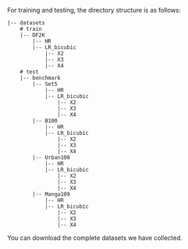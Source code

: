 For training and testing, the directory structure is as follows:

```shell
|-- datasets
    # train
    |-- DF2K
        |-- HR
        |-- LR_bicubic
            |-- X2
            |-- X3
            |-- X4
    # test
    |-- benchmark
        |-- Set5
            |-- HR
          	|-- LR_bicubic
                |-- X2
                |-- X3
                |-- X4
        |-- B100
            |-- HR
            |-- LR_bicubic
                |-- X2
                |-- X3
                |-- X4
        |-- Urban100
            |-- HR
            |-- LR_bicubic
                |-- X2
                |-- X3
                |-- X4
        |-- Manga109
            |-- HR
            |-- LR_bicubic
                |-- X2
                |-- X3
                |-- X4        
```

You can download the complete datasets we have collected. 
